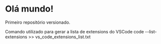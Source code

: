 # Olá mundo!
 Primeiro repositório versionado.


Comando utilizado para gerar a lista de extensions do VSCode
code --list-extensions >> vs_code_extensions_list.txt
